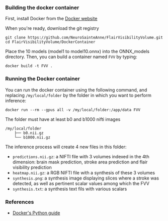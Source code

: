 ### Building the docker container

First, install Docker from the [Docker website](https://docs.docker.com/engine/install/)

When you're ready, download the git registry
```
git clone https://github.com/NeuroSainteAnne/FlairVisibilityVolume.git
cd FlairVisibilityVolume/DockerContainer
```

Place the 10 models (model1 to model10.onnx) into the ONNX_models directory.
Then, you can build a container named `FVV` by typing:
```
docker build -t FVV .
```

### Running the Docker container

You can run the docker container using the following command, and replacing `/my/local/folder` by the folder in which you want to perform inference:

```
docker run --rm --gpus all -v /my/local/folder:/app/data FVV
```

The folder must have at least b0 and b1000 nifti images

```
/my/local/folder
    ├── b0.nii.gz
    └── b1000.nii.gz
```

The inference process will create 4 new files in this folder:
* `predictions.nii.gz`: a NIFTI file with 3 volumes indexed in the 4th dimension: brain mask prediction, stroke area prediction and flair visibility prediction
* `heatmap.nii.gz`: a RGB NIFTI file with a synthesis of these 3 volumes
* `synthesis.png`: a synthesis image displaying slices where a stroke was detected, as well as pertinent scalar values among which the FVV
* `synthesis.txt`: a synthesis text fils with various scalars

### References
* [Docker's Python guide](https://docs.docker.com/language/python/)